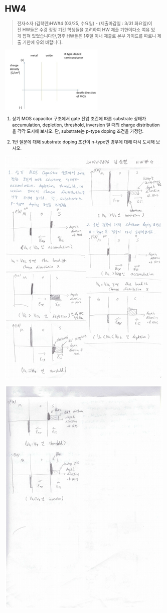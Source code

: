 # HW4

> 전자소자 (김학린)HW#4 (03/25, 수요일) - (제출마감일 : 3/31 화요일)이전 HW들은 수강 정정 기간 학생들을 고려하여 HW 제출 기한이다소 여유 있게 잡혀 있었습니다만,향후 HW들은 1주일 이내 제출로 본부 가이드를 따르니 제출 기한에 유의 바랍니다.

![HW4%20b024b3eb17c241c68d9b6b50c6693415/picture6.jpeg](HW4%20b024b3eb17c241c68d9b6b50c6693415/picture6.jpeg)

1. 상기 MOS capacitor 구조에서 gate 전압 조건에 따른 substrate 상태가accumulation, depletion, threshold, inversion 일 때의 charge distribution을 각각 도시해 보시오. 단, substrate는 p-type doping 조건을 가정함.

2. 1번 질문에 대해 substrate doping 조건이 n-type인 경우에 대해 다시 도시해 보시오.

![01](images/HW4/image1.jpg)

![02](images/HW4/image2.jpg)